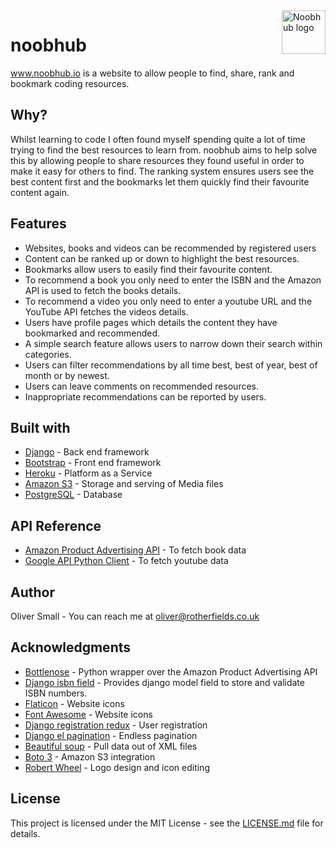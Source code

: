 <a href="https://www.noobhub.io">
    <img src="https://www.noobhub.io/static/website/noobhub-twit.png" alt="Noobhub logo" title="noobhub" align="right" height="70" />
</a>

# noobhub

www.noobhub.io is a website to allow people to find, share, rank and bookmark coding resources.

## Why?

Whilst learning to code I often found myself spending quite a lot of time trying to find the best resources to learn from. 
noobhub aims to help solve this by allowing people to share resources they found useful in order to make it easy for others to find.
The ranking system ensures users see the best content first and the bookmarks let them quickly find their favourite content again.

## Features

* Websites, books and videos can be recommended by registered users
* Content can be ranked up or down to highlight the best resources.
* Bookmarks allow users to easily find their favourite content.
* To recommend a book you only need to enter the ISBN and the Amazon API is used to fetch the books details.
* To recommend a video you only need to enter a youtube URL and the YouTube API fetches the videos details.
* Users have profile pages which details the content they have bookmarked and recommended. 
* A simple search feature allows users to narrow down their search within categories.
* Users can filter recommendations by all time best, best of year, best of month or by newest.
* Users can leave comments on recommended resources. 
* Inappropriate recommendations can be reported by users.


## Built with

* [Django](https://www.djangoproject.com/) - Back end framework 
* [Bootstrap](https://getbootstrap.com/) - Front end framework
* [Heroku](https://www.heroku.com/home) - Platform as a Service
* [Amazon S3](https://aws.amazon.com/s3) - Storage and serving of Media files 
* [PostgreSQL](https://www.postgresql.org/) - Database

## API Reference

* [Amazon Product Advertising API](https://docs.aws.amazon.com/AWSECommerceService/latest/DG/Welcome.html) - To fetch book data
* [Google API Python Client](https://developers.google.com/api-client-library/python/) - To fetch youtube data

## Author

Oliver Small - You can reach me at oliver@rotherfields.co.uk

## Acknowledgments

* [Bottlenose](https://github.com/lionheart/bottlenose) - Python wrapper over the Amazon Product Advertising API
* [Django isbn field](https://github.com/secnot/django-isbn-field) - Provides django model field to store and validate ISBN numbers.
* [Flaticon](https://www.flaticon.com) - Website icons
* [Font Awesome](https://fontawesome.com/) - Website icons
* [Django registration redux](https://django-registration-redux.readthedocs.io/en/latest/) - User registration
* [Django el pagination](https://github.com/shtalinberg/django-el-pagination) - Endless pagination
* [Beautiful soup](https://www.crummy.com/software/BeautifulSoup/bs4/doc/) - Pull data out of XML files
* [Boto 3](https://boto3.readthedocs.io/en/latest/) - Amazon S3 integration
* [Robert Wheel](http://robertwheal.co.uk/) - Logo design and icon editing

## License

This project is licensed under the MIT License - see the [LICENSE.md](LICENSE.md) file for details.
